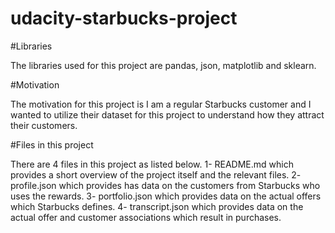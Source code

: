 # udacity-starbucks-project

#Libraries

The libraries used for this project are pandas, json, matplotlib and sklearn.

#Motivation

The motivation for this project is I am a regular Starbucks customer and I wanted to utilize their dataset for this project to understand how they attract their customers.

#Files in this project

There are 4 files in this project as listed below.
1- README.md which provides a short overview of the project itself and the relevant files.
2- profile.json which provides has data on the customers from Starbucks who uses the rewards.
3- portfolio.json which provides data on the actual offers which Starbucks defines.
4- transcript.json which provides data on the actual offer and customer associations which result in purchases.
